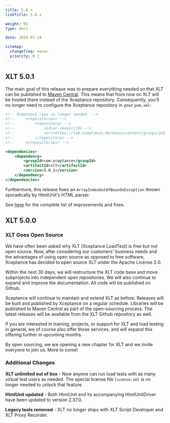```yaml
---
title: 5.0.x
linkTitle: 5.0.x

weight: 83
type: docs

date: 2020-07-24

sitemap:
  changefreq: never
  priority: 0.1
---
```


## XLT 5.0.1

The main goal of this release was to prepare everything needed so that XLT can be published to [Maven Central](https://search.maven.org/artifact/com.xceptance/xlt). This means that from now on XLT will be hosted there instead of the Xceptance repository. Consequently, you'll no longer need to configure the Xceptance repository in your `pom.xml`:

```xml
<!-- Xceptance repo no longer needed. -->
<!--     <repositories> -->
<!--         <repository> -->
<!--             <id>xc-nexus</id> -->
<!--             <url>https://lab.xceptance.de/nexus/content/groups/public</url> -->
<!--         </repository> -->
<!--     </repositories> -->

<dependencies>
	<dependency>
		<groupId>com.xceptance</groupId>
		<artifactId>xlt</artifactId>
		<version>5.0.1</version>
	</dependency>
</dependencies>
```

Furthermore, this release fixes an `ArrayIndexOutOfBoundsException` thrown sporadically by HtmlUnit's HTML parser.

See [here](https://github.com/Xceptance/XLT/milestone/2) for the complete list of improvements and fixes.



## XLT 5.0.0

### XLT Goes Open Source

We have often been asked why XLT (Xceptance LoadTest) is free but not open source. Now, after considering our customers' business needs and the advantages of using open source as opposed to free software, Xceptance has decided to open source XLT under the Apache License 2.0.

Within the next 30 days, we will restructure the XLT code base and move subprojects into independent open repositories. We will also continue to expand and improve the documentation. All code will be published on Github.

Xceptance will continue to maintain and extend XLT as before. Releases will be built and published by Xceptance on a regular schedule. Libraries will be published to Maven Central as part of the open-sourcing process. The latest releases will be available from the XLT Github repository as well.

If you are interested in training, projects, or support for XLT and load testing in general, we of course also offer those services, and will expand this offering further in upcoming months.

By open sourcing, we are opening a new chapter for XLT and we invite everyone to join us. More to come!


### Additional Changes

**XLT unlimited out of box** - Now anyone can run load tests with as many virtual test users as needed. The special license file `license.xml` is no longer needed to unlock that feature.

**HtmlUnit updated** - Both HtmlUnit and its accompanying HtmlUnitDriver have been updated to version 2.37.0.

**Legacy tools removed** - XLT no longer ships with XLT Script Developer and XLT Proxy Recorder.